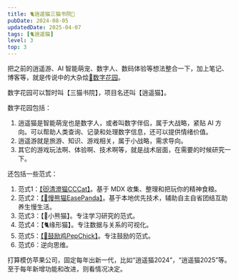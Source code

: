 ```yaml
---
title: 🐈逍遥猫三猫书院🌸
pubDate: 2024-08-05
updatedDate: 2025-04-07
tags: [🐈逍遥猫]
level: 3
top: 3
---
```


把之前的逍遥游、AI 智能萌宠、数字人、数码体验等想法整合一下，加上笔记、博客等，就是传说中的大杂烩[🌸数字花园](/life/digital-garden)。

数字花园可以暂时叫【三猫书院】，项目名还叫【逍遥猫】。

数字花园包括：

1. 逍遥猫是智能萌宠也是数字人，或者叫数字伴侣，属于大战略，紧贴 AI 方向。可以帮助人类查询、记录和处理数字信息，还可以提供情绪价值。
2. 逍遥游就是旅游、知识、游戏相关，属于小战略，需求导向。
3. 其它的游戏玩法啊、体验啊、技术啊等，就是战术层面，在需要的时候研究一下。

还包括一些范式：

1. 范式1：[【😻清澄猫CCCat】](/life/20250306-cccat)。基于 MDX 收集、整理和把玩你的精神食粮。
3. 范式2：[【🐼慢熊猫EasePanda】](/life/20250326-easepanda)。基于本地优先技术，辅助自主自省团结互助养生慢生活。
4. 范式3：【🦊小熊猫】。专注学习研究的范式。
5. 范式4：【🐈缘形猫】。专注数据与关系的可视化。
2. 范式5：[【🐣鼓励鸡PepChick】](/life/20250324-pepchick)。专注鼓励的范式。
6. 范式6：逆向思维。

打算模仿苹果公司，固定每年出新一代，比如“逍遥猫2024”，“逍遥猫2025”等。至于每年新增功能和改进，则看情况决定。
